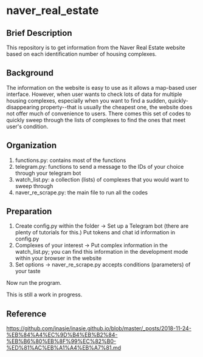 # naver_real_estate

## Brief Description
This repository is to get information from the Naver Real Estate website based on each identification number of housing complexes.

## Background
The information on the website is easy to use as it allows a map-based user interface. However, when user wants to check lots of data for multiple housing complexes, especially when you want to find a sudden, quickly-disappearing property--that is usually the cheapest one, the website does not offer much of convenience to users. There comes this set of codes to quickly sweep through the lists of complexes to find the ones that meet user's condition.

## Organization
1. functions.py: contains most of the functions
2. telegram.py: functions to send a message to the IDs of your choice through your telegram bot
3. watch_list.py: a collection (lists) of complexes that you would want to sweep through
4. naver_re_scrape.py: the main file to run all the codes

## Preparation
1. Create config.py within the folder
    -> Set up a Telegram bot (there are plenty of tutorials for this.) Put tokens and chat id information in config.py
2. Complexes of your interest
    -> Put complex information in the watch_list.py; you can find this information in the development mode within your browser in the website
3. Set options
    -> naver_re_scrape.py accepts conditions (parameters) of your taste

Now run the program.

This is still a work in progress.

## Reference
<https://github.com/inasie/inasie.github.io/blob/master/_posts/2018-11-24-%EB%84%A4%EC%9D%B4%EB%B2%84-%EB%B6%80%EB%8F%99%EC%82%B0-%ED%81%AC%EB%A1%A4%EB%A7%81.md>
